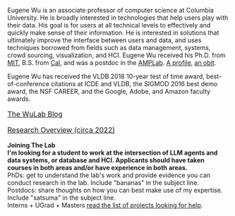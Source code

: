 Eugene Wu is an associate professor of computer science at Columbia University.
He is broadly interested in technologies that help users play with
their data.  His goal is for users at all technical
levels to effectively and quickly make sense of their information.
He is interested in solutions that ultimately improve the interface between
users and data, and uses techniques borrowed from fields such as data management, 
systems, crowd sourcing, visualization, and HCI.
Eugene Wu received his Ph.D. from  [MIT](http://www.csail.mit.edu),
B.S. from [Cal](http://www.cs.berkeley.edu),
and was a postdoc in the [AMPLab](https://amplab.cs.berkeley.edu).
[A profile](http://www.cs.columbia.edu/2015/wu-profile/),
[an obit](./obit.html).


Eugene Wu has received the VLDB 2018 10-year test of time award, best-of-conference citations at ICDE and VLDB, the SIGMOD 2016 best demo award, the NSF CAREER, and the Google, Adobe, and Amazon faculty awards.  

<!--by [@mstem](http://partnews.brownbag.me/2012/02/29/interview-matt-stempeck-wants-to-change-the-world-with-tech/),-->

<div style="margin-top: 1em;font-size: 12pt; ">
<p>
  <a href="https://medium.com/thewulab">The WuLab Blog</a> 
  <!--<a href="http://cudbg.github.io/lab">Website</a>
  & -->

</p>
<p>
  <a href="./statement">Research Overview (circa 2022)</a>
</p>
</div>


<!--
<div class="applyheading" style="text-align: left; "> </div>
-->

<p>
  <b>Joining The Lab</b>   
  <br/><b>I'm looking for a student to work at the intersection of LLM agents and data systems, or database and HCI.   Applicants should have taken courses in both areas and/or have experience in both areas.</b>
  <br/>PhDs: get to understand the lab's work and provide evidence you can conduct research in the lab.   Include "bananas" in the subject line.
  <br/>Postdocs: share thoughts on how you can best make use of my expertise.  Include "satsuma" in the subject line.   
  <br/>Interns + UGrad + Masters <a href="./tasks.html">read the list of projects looking for help</a>.
</p>



<!--advised by the esteemed [Sam Madden](http://db.lcs.mit.edu/madden/) and 
[Michael Stonebraker](https://en.wikipedia.org/wiki/Michael_Stonebraker),
in the [database](http://db.csail.mit.edu/) group.
before starting at <a href="http://www.cs.columbia.edu">Columbia University</a> in Fall 2015.-->
<!--advised by the esteemed [Sam Madden](http://db.lcs.mit.edu/madden/) and 
[Michael Stonebraker](https://en.wikipedia.org/wiki/Michael_Stonebraker),
in the [database](http://db.csail.mit.edu/) group.
before starting at <a href="http://www.cs.columbia.edu">Columbia University</a> in Fall 2015.-->


